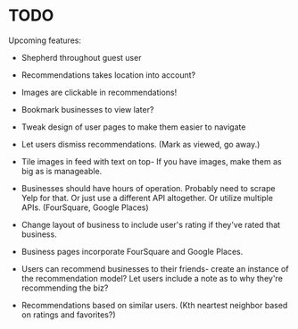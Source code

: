 # TODO


Upcoming features:

* Shepherd throughout guest user

* Recommendations takes location into account? 

* Images are clickable in recommendations!

* Bookmark businesses to view later?

* Tweak design of user pages to make them easier to navigate

* Let users dismiss recommendations. (Mark as viewed, go away.)

* Tile images in feed with text on top- If you have images, make them as big as is manageable.

* Businesses should have hours of operation. Probably need to scrape Yelp for that. Or just use a different API altogether. Or utilize multiple APIs. (FourSquare, Google Places)

* Change layout of business to include user's rating if they've rated that business.

* Business pages incorporate FourSquare and Google Places.

* Users can recommend businesses to their friends- create an instance of the recommendation model? Let users include a note as to why they're recommending the biz?

* Recommendations based on similar users. (Kth neartest neighbor based on ratings and favorites?)



